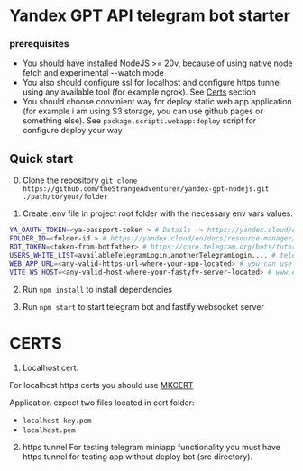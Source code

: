 # Yandex GPT API telegram bot starter


### prerequisites
- You should have installed NodeJS >= 20v, because of using native node fetch and experimental --watch mode
- You also should configure ssl for localhost and configure https tunnel using any available tool (for example ngrok). See [Certs](#certs) section
- You should choose convinient way for deploy static web app application (for example i am using S3 storage, you can use github pages or something else). See `package.scripts.webapp:deploy` script for configure deploy your way

## Quick start

0. Clone the repository `git clone https://github.com/theStrangeAdventurer/yandex-gpt-nodejs.git ./path/to/your/folder`

1. Create .env file in project root folder with the necessary env vars values:

```sh
YA_OAUTH_TOKEN=<ya-passport-token > # Details -> https://yandex.cloud/en/docs/iam/operations/iam-token/create
FOLDER_ID=<folder-id > # https://yandex.cloud/en/docs/resource-manager/operations/folder/get-id#console_1
BOT_TOKEN=<token-from-botfather> # https://core.telegram.org/bots/tutorial#obtain-your-bot-token
USERS_WHITE_LIST=availableTelegramLogin,anotherTelegramLogin,... # telegram users logins which can use bot
WEB_APP_URL=<any-valid-https-url-where-your-app-located> # you can use s3 storage or github pages, or whatever you want to serve static site (telegram mini app which located in react-app directory)
VITE_WS_HOST=<any-valid-host-where-your-fastyfy-server-located> # www.example.com (without https://) You can use ngrok for local https tunnel or deploy your app  to any server (see CERTS section below)
```

2. Run `npm install` to install dependencies

3. Run `npm start` to start telegram bot and fastify websocket server

# CERTS
1. Localhost cert.

For localhost https certs you should use [MKCERT](https://github.com/FiloSottile/mkcert)

Application expect two files located in cert folder:
- `localhost-key.pem`
- `localhost.pem`

2. https tunnel
For testing telegram miniapp functionality you must have https tunnel for testing app without deploy bot (src directory). 